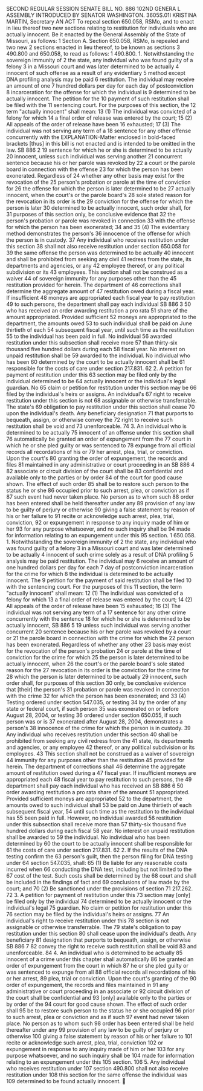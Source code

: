 SECOND REGULAR SESSION
SENATE BILL NO. 886
102ND GENERA L ASSEMBLY
INTRODUCED BY SENATOR WASHINGTON.
3605S.01I KRISTINA MARTIN, Secretary
AN ACT
To repeal section 650.058, RSMo, and to enact in lieu thereof two new sections relating to
restitution for individuals who are actually innocent.
Be it enacted by the General Assembly of the State of Missouri, as follows:
1 Section A. Section 650.058, RSMo, is repealed and two new
2 sections enacted in lieu thereof, to be known as sections
3 490.800 and 650.058, to read as follows:
1 490.800. 1. Notwithstanding the sovereign immunity of
2 the state, any individual who was found guilty of a felony
3 in a Missouri court and was later determined to be actually
4 innocent of such offense as a result of any evidentiary
5 method except DNA profiling analysis may be paid
6 restitution. The individual may receive an amount of one
7 hundred dollars per day for each day of postconviction
8 incarceration for the offense for which the individual is
9 determined to be actually innocent. The petition for the
10 payment of such restitution shall be filed with the
11 sentencing court. For the purposes of this section, the
12 term "actually innocent" shall mean:
13 (1) The individual was convicted of a felony for which
14 a final order of release was entered by the court;
15 (2) All appeals of the order of release have been
16 exhausted;
17 (3) The individual was not serving any term of a
18 sentence for any other offense concurrently with the
EXPLANATION-Matter enclosed in bold-faced brackets [thus] in this bill is not enacted
and is intended to be omitted in the law.
SB 886 2
19 sentence for which he or she is determined to be actually
20 innocent, unless such individual was serving another
21 concurrent sentence because his or her parole was revoked by
22 a court or the parole board in connection with the offense
23 for which the person has been exonerated. Regardless of
24 whether any other basis may exist for the revocation of the
25 person's probation or parole at the time of conviction for
26 the offense for which the person is later determined to be
27 actually innocent, when the court's or the parole board's
28 sole stated reason for the revocation in its order is the
29 conviction for the offense for which the person is later
30 determined to be actually innocent, such order shall, for
31 purposes of this section only, be conclusive evidence that
32 the person's probation or parole was revoked in connection
33 with the offense for which the person has been exonerated;
34 and
35 (4) The evidentiary method demonstrates the person's
36 innocence of the offense for which the person is in custody.
37 Any individual who receives restitution under this section
38 shall not also receive restitution under section 650.058 for
39 the same offense the person was determined to be actually
40 innocent and shall be prohibited from seeking any civil
41 redress from the state, its departments and agencies, or any
42 employee thereof, or any political subdivision or its
43 employees. This section shall not be construed as a waiver
44 of sovereign immunity for any purposes other than the
45 restitution provided for herein. The department of
46 corrections shall determine the aggregate amount of
47 restitution owed during a fiscal year. If insufficient
48 moneys are appropriated each fiscal year to pay restitution
49 to such persons, the department shall pay each individual
SB 886 3
50 who has received an order awarding restitution a pro rata
51 share of the amount appropriated. Provided sufficient
52 moneys are appropriated to the department, the amounts owed
53 to such individual shall be paid on June thirtieth of each
54 subsequent fiscal year, until such time as the restitution
55 to the individual has been paid in full. No individual
56 awarded restitution under this subsection shall receive more
57 than thirty-six thousand five hundred dollars during each
58 fiscal year. No interest on unpaid restitution shall be
59 awarded to the individual. No individual who has been
60 determined by the court to be actually innocent shall be
61 responsible for the costs of care under section 217.831.
62 2. A petition for payment of restitution under this
63 section may be filed only by the individual determined to be
64 actually innocent or the individual's legal guardian. No
65 claim or petition for restitution under this section may be
66 filed by the individual's heirs or assigns. An individual's
67 right to receive restitution under this section is not
68 assignable or otherwise transferrable. The state's
69 obligation to pay restitution under this section shall cease
70 upon the individual's death. Any beneficiary designation
71 that purports to bequeath, assign, or otherwise convey the
72 right to receive such restitution shall be void and
73 unenforceable.
74 3. An individual who is determined to be actually
75 innocent of an offense under this section shall
76 automatically be granted an order of expungement from the
77 court in which he or she pled guilty or was sentenced to
78 expunge from all official records all recordations of his or
79 her arrest, plea, trial, or conviction. Upon the court's
80 granting the order of expungement, the records and files
81 maintained in any administrative or court proceeding in an
SB 886 4
82 associate or circuit division of the court shall be
83 confidential and available only to the parties or by order
84 of the court for good cause shown. The effect of such order
85 shall be to restore such person to the status he or she
86 occupied prior to such arrest, plea, or conviction as if
87 such event had never taken place. No person as to whom such
88 order has been entered shall be held thereafter under any
89 provision of any law to be guilty of perjury or otherwise
90 giving a false statement by reason of his or her failure to
91 recite or acknowledge such arrest, plea, trial, conviction,
92 or expungement in response to any inquiry made of him or her
93 for any purpose whatsoever, and no such inquiry shall be
94 made for information relating to an expungement under this
95 section.
1 650.058. 1. Notwithstanding the sovereign immunity of
2 the state, any individual who was found guilty of a felony
3 in a Missouri court and was later determined to be actually
4 innocent of such crime solely as a result of DNA profiling
5 analysis may be paid restitution. The individual may
6 receive an amount of one hundred dollars per day for each
7 day of postconviction incarceration for the crime for which
8 the individual is determined to be actually innocent. The
9 petition for the payment of said restitution shall be filed
10 with the sentencing court. For the purposes of this
11 section, the term "actually innocent" shall mean:
12 (1) The individual was convicted of a felony for which
13 a final order of release was entered by the court;
14 (2) All appeals of the order of release have been
15 exhausted;
16 (3) The individual was not serving any term of a
17 sentence for any other crime concurrently with the sentence
18 for which he or she is determined to be actually innocent,
SB 886 5
19 unless such individual was serving another concurrent
20 sentence because his or her parole was revoked by a court or
21 the parole board in connection with the crime for which the
22 person has been exonerated. Regardless of whether any other
23 basis may exist for the revocation of the person's probation
24 or parole at the time of conviction for the crime for which
25 the person is later determined to be actually innocent, when
26 the court's or the parole board's sole stated reason for the
27 revocation in its order is the conviction for the crime for
28 which the person is later determined to be actually
29 innocent, such order shall, for purposes of this section
30 only, be conclusive evidence that [their] the person's
31 probation or parole was revoked in connection with the crime
32 for which the person has been exonerated; and
33 (4) Testing ordered under section 547.035, or testing
34 by the order of any state or federal court, if such person
35 was exonerated on or before August 28, 2004, or testing
36 ordered under section 650.055, if such person was or is
37 exonerated after August 28, 2004, demonstrates a person's
38 innocence of the crime for which the person is in custody.
39 Any individual who receives restitution under this section
40 shall be prohibited from seeking any civil redress from the
41 state, its departments and agencies, or any employee
42 thereof, or any political subdivision or its employees.
43 This section shall not be construed as a waiver of sovereign
44 immunity for any purposes other than the restitution
45 provided for herein. The department of corrections shall
46 determine the aggregate amount of restitution owed during a
47 fiscal year. If insufficient moneys are appropriated each
48 fiscal year to pay restitution to such persons, the
49 department shall pay each individual who has received an
SB 886 6
50 order awarding restitution a pro rata share of the amount
51 appropriated. Provided sufficient moneys are appropriated
52 to the department, the amounts owed to such individual shall
53 be paid on June thirtieth of each subsequent fiscal year,
54 until such time as the restitution to the individual has
55 been paid in full. However, no individual awarded
56 restitution under this subsection shall receive more than
57 thirty-six thousand five hundred dollars during each fiscal
58 year. No interest on unpaid restitution shall be awarded to
59 the individual. No individual who has been determined by
60 the court to be actually innocent shall be responsible for
61 the costs of care under section 217.831.
62 2. If the results of the DNA testing confirm the
63 person's guilt, then the person filing for DNA testing under
64 section 547.035, shall:
65 (1) Be liable for any reasonable costs incurred when
66 conducting the DNA test, including but not limited to the
67 cost of the test. Such costs shall be determined by the
68 court and shall be included in the findings of fact and
69 conclusions of law made by the court; and
70 (2) Be sanctioned under the provisions of section
71 217.262.
72 3. A petition for payment of restitution under this
73 section may [only] be filed only by the individual
74 determined to be actually innocent or the individual's legal
75 guardian. No claim or petition for restitution under this
76 section may be filed by the individual's heirs or assigns.
77 An individual's right to receive restitution under this
78 section is not assignable or otherwise transferrable. The
79 state's obligation to pay restitution under this section
80 shall cease upon the individual's death. Any beneficiary
81 designation that purports to bequeath, assign, or otherwise
SB 886 7
82 convey the right to receive such restitution shall be void
83 and unenforceable.
84 4. An individual who is determined to be actually
85 innocent of a crime under this chapter shall automatically
86 be granted an order of expungement from the court in which
87 he or she pled guilty or was sentenced to expunge from all
88 official records all recordations of his or her arrest,
89 plea, trial or conviction. Upon the court's granting of the
90 order of expungement, the records and files maintained in
91 any administrative or court proceeding in an associate or
92 circuit division of the court shall be confidential and
93 [only] available only to the parties or by order of the
94 court for good cause shown. The effect of such order shall
95 be to restore such person to the status he or she occupied
96 prior to such arrest, plea or conviction and as if such
97 event had never taken place. No person as to whom such
98 order has been entered shall be held thereafter under any
99 provision of any law to be guilty of perjury or otherwise
100 giving a false statement by reason of his or her failure to
101 recite or acknowledge such arrest, plea, trial, conviction
102 or expungement in response to any inquiry made of him or her
103 for any purpose whatsoever, and no such inquiry shall be
104 made for information relating to an expungement under this
105 section.
106 5. Any individual who receives restitution under
107 section 490.800 shall not also receive restitution under
108 this section for the same offense the individual was
109 determined to be found actually innocent.
